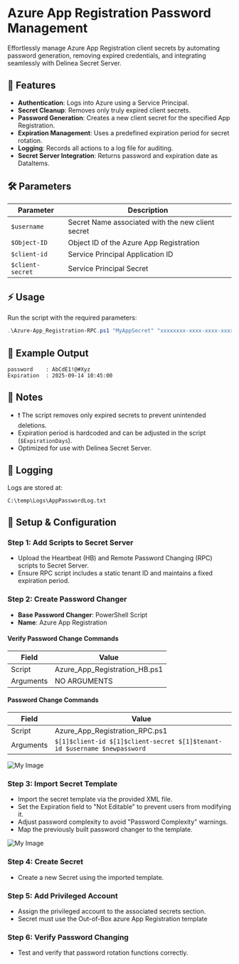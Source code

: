 # Azure App Registration Password Management

Effortlessly manage Azure App Registration client secrets by automating password generation, removing expired credentials, and integrating seamlessly with Delinea Secret Server.

## 🚀 Features
- **Authentication**: Logs into Azure using a Service Principal.
- **Secret Cleanup**: Removes only truly expired client secrets.
- **Password Generation**: Creates a new client secret for the specified App Registration.
- **Expiration Management**: Uses a predefined expiration period for secret rotation.
- **Logging**: Records all actions to a log file for auditing.
- **Secret Server Integration**: Returns password and expiration date as DataItems.

## 🛠️ Parameters
| Parameter   | Description                                      |
|-------------|--------------------------------------------------|
| `$username` | Secret Name associated with the new client secret|
| `$Object-ID`| Object ID of the Azure App Registration          |
| `$client-id`| Service Principal Application ID                 |
| `$client-secret` | Service Principal Secret                    |

## ⚡ Usage
Run the script with the required parameters:

```powershell
.\Azure-App_Registration-RPC.ps1 "MyAppSecret" "xxxxxxxx-xxxx-xxxx-xxxx-xxxxxxxxxxxx" "yyyyyyyy-yyyy-yyyy-yyyy-yyyyyyyyyyyy" "SuperSecretKey"
```

## 📌 Example Output
```plaintext
password    : AbCdE1!@#Xyz
Expiration  : 2025-09-14 10:45:00
```

## 📒 Notes
- ❗ The script removes only expired secrets to prevent unintended deletions.
- Expiration period is hardcoded and can be adjusted in the script (`$ExpirationDays`).
- Optimized for use with Delinea Secret Server.

## 📂 Logging
Logs are stored at:
```
C:\temp\Logs\AppPasswordLog.txt
```

## 🔧 Setup & Configuration

### Step 1: Add Scripts to Secret Server
- Upload the Heartbeat (HB) and Remote Password Changing (RPC) scripts to Secret Server.
- Ensure RPC script includes a static tenant ID and maintains a fixed expiration period.

### Step 2: Create Password Changer
- **Base Password Changer**: PowerShell Script
- **Name**: Azure App Registration

#### Verify Password Change Commands
| Field   | Value                           |
|---------|---------------------------------|
| Script  | Azure_App_Registration_HB.ps1   |
| Arguments | NO ARGUMENTS                  |

#### Password Change Commands
| Field   | Value                           |
|---------|---------------------------------|
| Script  | Azure_App_Registration_RPC.ps1  |
| Arguments | `$[1]$client-id $[1]$client-secret $[1]$tenant-id $username $newpassword` |

![My Image](https://github.com/user-attachments/assets/081a02e2-91d4-426a-b551-74c317135769)

### Step 3: Import Secret Template
- Import the secret template via the provided XML file.
- Set the Expiration field to "Not Editable" to prevent users from modifying it.
- Adjust password complexity to avoid "Password Complexity" warnings.
- Map the previously built password changer to the template.

![My Image](https://github.com/user-attachments/assets/b951cfb3-ec64-4179-8ca7-d56feba08d7e)

### Step 4: Create Secret
- Create a new Secret using the imported template.

### Step 5: Add Privileged Account
- Assign the privileged account to the associated secrets section.
- Secret must use the Out-of-Box azure App Registration template

### Step 6: Verify Password Changing
- Test and verify that password rotation functions correctly.


